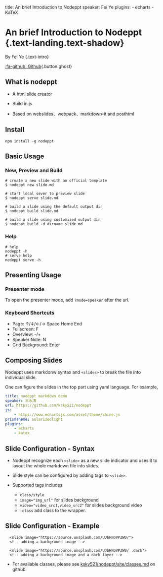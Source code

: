 title: An brief Introduction to Nodeppt
speaker: Fei Ye
plugins:
    - echarts
    - KaTeX

<slide class="bg-primary bg-gradient-v  aligncenter">

# An brief Introduction to Nodeppt {.text-landing.text-shadow}

By Fei Ye {.text-intro}

[:fa-github: Github](https://github.com/fyemath/nodeppt-demo){.button.ghost}

<slide class="bg-blue">

## What is nodeppt

- A html slide creator

- Build in js

- Based on webslides、webpack、markdown-it and posthtml

<slide class="bg-blue">

## Install

```
npm install -g nodeppt
```

<slide class="bg-blue">

## Basic Usage

### New, Preview and Build

```
# create a new slide with an official template
$ nodeppt new slide.md

# start local sever to preview slide
$ nodeppt serve slide.md

# build a slide using the default output dir
$ nodeppt build slide.md

# build a slide using customized output dir
$ nodeppt build -d dirname slide.md
```

### Help

```
# help
nodeppt -h
# serve help
nodeppt serve -h
```

<slide class="bg-blue">

## Presenting Usage

### Presenter mode  

To open the presenter mode, add `?mode=speaker` after the url.

### Keyboard Shortcuts

- Page: ↑/↓/←/→ Space Home End
- Fullscreen: F
- Overview: -/+
- Speaker Note: N
- Grid Background: Enter

<slide class="bg-blue">

## Composing Slides

Nodeppt uses markdonw syntax and `<slides>` to break the file into individual slide.

One can figure the slides in the top part using yaml language. For example,

```yaml
title: nodeppt markdown demo
speaker: 三水清
url: https://github.com/ksky521/nodeppt
js:
    - https://www.echartsjs.com/asset/theme/shine.js
prismTheme: solarizedlight
plugins:
    - echarts
    - katex
```

<slide class="bg-blue">

## Slide Configuration - Syntax

- Nodeppt recognize each `<slide>` as a new slide indicator and uses it to layout the whole markdown file into slides.

- Slide style can be configured by adding tags to `<slide>`.

- Supported tags includes\:
  - `class/style`
  - `image="img_url"`
    for slides background
  - `video="video_src1,video_src2"`
    for slides background video
  - `:class`
    add class to the wrapper.

<slide class="bg-blue">

## Slide Configuration - Example

```
  <slide image="https://source.unsplash.com/UJbHNoVPZW0/">
  <!-- adding a background image -->

  <slide image="https://source.unsplash.com/UJbHNoVPZW0/ .dark">
  <!-- adding a background image and a dark layer -->
```

- For available classes, please see [ksky521/nodeppt/site/classes.md](https://github.com/ksky521/nodeppt/blob/master/site/classes.md) on github.
